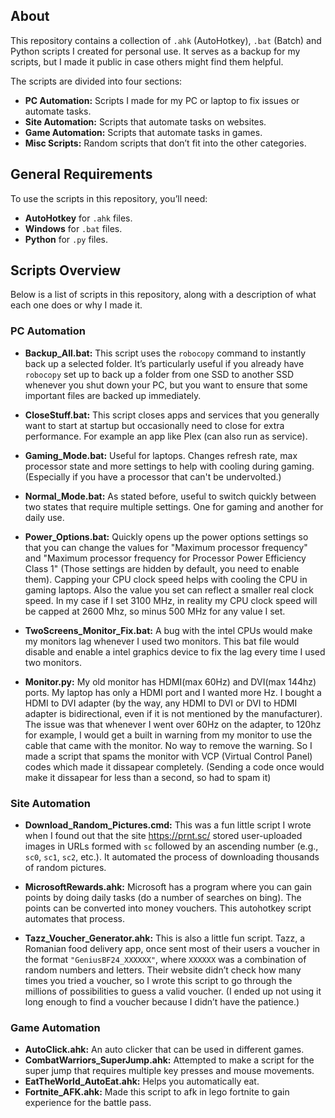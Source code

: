 ## About
This repository contains a collection of `.ahk` (AutoHotkey), `.bat` (Batch) and Python scripts I created for personal use. It serves as a backup for my scripts, but I made it public in case others might find them helpful.

The scripts are divided into four sections:

- **PC Automation:** Scripts I made for my PC or laptop to fix issues or automate tasks.
- **Site Automation:** Scripts that automate tasks on websites.
- **Game Automation:** Scripts that automate tasks in games.
- **Misc Scripts:** Random scripts that don’t fit into the other categories.

## General Requirements
To use the scripts in this repository, you’ll need:
- **AutoHotkey** for `.ahk` files.
- **Windows** for `.bat` files.
- **Python** for `.py` files.

## Scripts Overview
Below is a list of scripts in this repository, along with a description of what each one does or why I made it.

### PC Automation
- **Backup_All.bat:** This script uses the `robocopy` command to instantly back up a selected folder. It’s particularly useful if you already have `robocopy` set up to back up a folder from one SSD to another SSD whenever you shut down your PC, but you want to ensure that some important files are backed up immediately.

- **CloseStuff.bat:** This script closes apps and services that you generally want to start at startup but occasionally need to close for extra performance. For example an app like Plex (can also run as service).

- **Gaming_Mode.bat:** Useful for laptops. Changes refresh rate, max processor state and more settings to help with cooling during gaming. (Especially if you have a processor that can't be undervolted.)
- **Normal_Mode.bat:** As stated before, useful to switch quickly between two states that require multiple settings. One for gaming and another for daily use.
  
- **Power_Options.bat:** Quickly opens up the power options settings so that you can change the values for "Maximum processor frequency" and "Maximum processor frequency for Processor Power Efficiency Class 1" (Those settings are hidden by default, you need to enable them). Capping your CPU clock speed helps with cooling the CPU in gaming laptops. Also the value you set can reflect a smaller real clock speed. In my case if I set 3100 MHz, in reality my CPU clock speed will be capped at 2600 Mhz, so minus 500 MHz for any value I set.
 
- **TwoScreens_Monitor_Fix.bat:** A bug with the intel CPUs would make my monitors lag whenever I used two monitors. This bat file would disable and enable a intel graphics device to fix the lag every time I used two monitors.

- **Monitor.py:** My old monitor has HDMI(max 60Hz) and DVI(max 144hz) ports. My laptop has only a HDMI port and I wanted more Hz. I bought a HDMI to DVI adapter (by the way, any HDMI to DVI or DVI to HDMI adapter is bidirectional, even if it is not mentioned by the manufacturer). The issue was that whenever I went over 60Hz on the adapter, to 120hz for example, I would get a built in warning from my monitor to use the cable that came with the monitor. No way to remove the warning. So I made a script that spams the monitor with VCP (Virtual Control Panel) codes which made it dissapear completely. (Sending a code once would make it dissapear for less than a second, so had to spam it)

### Site Automation
- **Download_Random_Pictures.cmd:** This was a fun little script I wrote when I found out that the site https://prnt.sc/ stored user-uploaded images in URLs formed with `sc` followed by an ascending number (e.g., `sc0`, `sc1`, `sc2`, etc.). It automated the process of downloading thousands of random pictures.
  
- **MicrosoftRewards.ahk:** Microsoft has a program where you can gain points by doing daily tasks (do a number of searches on bing). The points can be converted into money vouchers. This autohotkey script automates that process.
  
- **Tazz_Voucher_Generator.ahk:** This is also a little fun script. Tazz, a Romanian food delivery app, once sent most of their users a voucher in the format `"GeniusBF24_XXXXXX"`, where `XXXXXX` was a combination of random numbers and letters. Their website didn’t check how many times you tried a voucher, so I wrote this script to go through the millions of possibilities to guess a valid voucher. (I ended up not using it long enough to find a voucher because I didn’t have the patience.)

### Game Automation
- **AutoClick.ahk:** An auto clicker that can be used in different games.
- **CombatWarriors_SuperJump.ahk:** Attempted to make a script for the super jump that requires multiple key presses and mouse movements.
- **EatTheWorld_AutoEat.ahk:** Helps you automatically eat.
- **Fortnite_AFK.ahk:** Made this script to afk in lego fortnite to gain experience for the battle pass.
